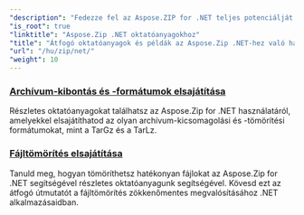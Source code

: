 ```yaml
---
"description": "Fedezze fel az Aspose.ZIP for .NET teljes potenciálját részletes oktatóanyagaink és gyakorlati példáink segítségével. Ismerje meg, hogyan tömörítheti, bonthatja ki és kezelheti hatékonyan a ZIP fájlokat .NET alkalmazásaiban."
"is_root": true
"linktitle": "Aspose.Zip .NET oktatóanyagokhoz"
"title": "Átfogó oktatóanyagok és példák az Aspose.Zip .NET-hez való használatához"
"url": "/hu/zip/net/"
"weight": 10
---
```


### [Archívum-kibontás és -formátumok elsajátítása](./mastering-archive-extraction-and-formats/)
Részletes oktatóanyagokat találhatsz az Aspose.Zip for .NET használatáról, amelyekkel elsajátíthatod az olyan archívum-kicsomagolási és -tömörítési formátumokat, mint a TarGz és a TarLz.
### [Fájltömörítés elsajátítása](./file-compress/)
Tanuld meg, hogyan tömöríthetsz hatékonyan fájlokat az Aspose.Zip for .NET segítségével részletes oktatóanyagunk segítségével. Kövesd ezt az átfogó útmutatót a fájltömörítés zökkenőmentes megvalósításához .NET alkalmazásaidban.